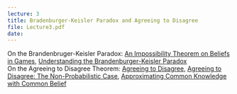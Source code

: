 ```yaml
---
lecture: 3
title: Bradenburger-Keisler Paradox and Agreeing to Disagree
file: Lecture3.pdf
date:
---
```


On the Brandenbruger-Keisler Paradox: [An Impossibility Theorem on Beliefs in
Games](http://pages.stern.nyu.edu/~abranden/itbg-08-03-06.pdf), [Understanding
the Brandenburger-Keisler Paradox](http://www.jstor.org/stable/40210791)  
On the Agreeing to Disagree Theorem: [Agreeing to
Disagree](http://www.ma.huji.ac.il/raumann/pdf/Agreeing%20to%20Disagree.pdf),
[Agreeing to Disagree: The Non-Probabilistic
Case](http://www.tau.ac.il/~samet/papers/generalized-agreement-theorem.pdf),
[Approximating Common Knowledge with Common
Belief](http://www.tau.ac.il/~samet/papers/Approximating%20Common%20Knowledge.pdf)

